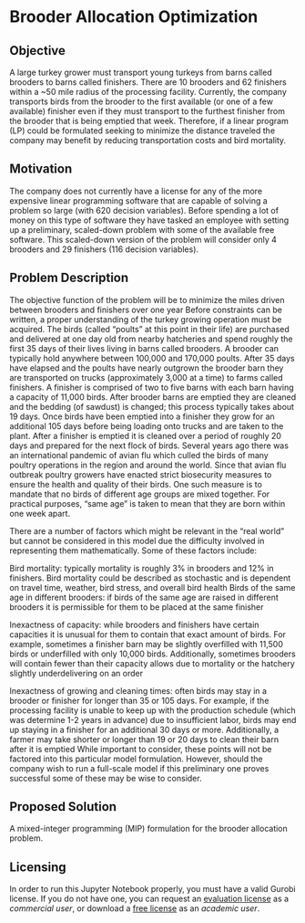 # Brooder Allocation Optimization

## Objective

A large turkey grower must transport young turkeys from barns called brooders to barns
called finishers. There are 10 brooders and 62 finishers within a ~50 mile radius of the
processing facility. Currently, the company transports birds from the brooder to the first
available (or one of a few available) finisher even if they must transport to the furthest finisher
from the brooder that is being emptied that week. Therefore, if a linear program (LP) could be
formulated seeking to minimize the distance traveled the company may benefit by reducing
transportation costs and bird mortality.

## Motivation

The company does not currently have a license for any of the more expensive linear
programming software that are capable of solving a problem so large (with 620 decision
variables). Before spending a lot of money on this type of software they have tasked an
employee with setting up a preliminary, scaled-down problem with some of the available free
software. This scaled-down version of the problem will consider only 4 brooders and 29 finishers
(116 decision variables).

## Problem Description

The objective function of the problem will be to minimize the miles driven between
brooders and finishers over one year
Before constraints can be written, a proper understanding of the turkey growing operation
must be acquired. The birds (called “poults” at this point in their life) are purchased and
delivered at one day old from nearby hatcheries and spend roughly the first 35 days of their lives
living in barns called brooders. A brooder can typically hold anywhere between 100,000 and
170,000 poults. After 35 days have elapsed and the poults have nearly outgrown the brooder barn
they are transported on trucks (approximately 3,000 at a time) to farms called finishers. A
finisher is comprised of two to five barns with each barn having a capacity of 11,000 birds. After
brooder barns are emptied they are cleaned and the bedding (of sawdust) is changed; this process
typically takes about 19 days. Once birds have been emptied into a finisher they grow for an
additional 105 days before being loading onto trucks and are taken to the plant. After a finisher is
emptied it is cleaned over a period of roughly 20 days and prepared for the next flock of birds.
Several years ago there was an international pandemic of avian flu which culled the birds
of many poultry operations in the region and around the world. Since that avian flu outbreak
poultry growers have enacted strict biosecurity measures to ensure the health and quality of their
birds. One such measure is to mandate that no birds of different age groups are mixed together.
For practical purposes, “same age” is taken to mean that they are born within one week apart.

There are a number of factors which might be relevant in the “real world” but cannot be
considered in this model due the difficulty involved in representing them mathematically. Some
of these factors include:

Bird mortality: typically mortality is roughly 3% in brooders and 12% in finishers. Bird
mortality could be described as stochastic and is dependent on travel time, weather, bird
stress, and overall bird health
Birds of the same age in different brooders: if birds of the same age are raised in different
brooders it is permissible for them to be placed at the same finisher

Inexactness of capacity: while brooders and finishers have certain capacities it is unusual
for them to contain that exact amount of birds. For example, sometimes a finisher barn
may be slightly overfilled with 11,500 birds or underfilled with only 10,000 birds.
Additionally, sometimes brooders will contain fewer than their capacity allows due to
mortality or the hatchery slightly underdelivering on an order

Inexactness of growing and cleaning times: often birds may stay in a brooder or finisher
for longer than 35 or 105 days. For example, if the processing facility is unable to keep
up with the production schedule (which was determine 1-2 years in advance) due to
insufficient labor, birds may end up staying in a finisher for an additional 30 days or
more. Additionally, a farmer may take shorter or longer than 19 or 20 days to clean their
barn after it is emptied
While important to consider, these points will not be factored into this particular model
formulation. However, should the company wish to run a full-scale model if this preliminary one
proves successful some of these may be wise to consider.

## Proposed Solution

A mixed-integer programming (MIP) formulation for the brooder allocation problem.

## Licensing

In order to run this Jupyter Notebook properly, you must have a valid Gurobi license. If you do not have one, you can request
an [evaluation license](https://www.gurobi.com/downloads/request-an-evaluation-license/?utm_source=Github&utm_medium=website_JupyterME&utm_campaign=CommercialDataScience)
as a _commercial user_, or download a [free license](https://www.gurobi.com/academia/academic-program-and-licenses/?utm_source=Github&utm_medium=website_JupyterME&utm_campaign=AcademicDataScience)
as an _academic user_.

<!-- ## HTML Example URL

https://gurobi.github.io/modeling-examples/facility_location/facility_location.html -->
